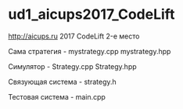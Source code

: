 # ud1_aicups2017_CodeLift
http://aicups.ru 2017 CodeLift 2-е место

Сама стратегия - mystrategy.cpp mystrategy.hpp

Симулятор - Strategy.cpp Strategy.hpp

Связующая система - strategy.h

Тестовая система - main.cpp
